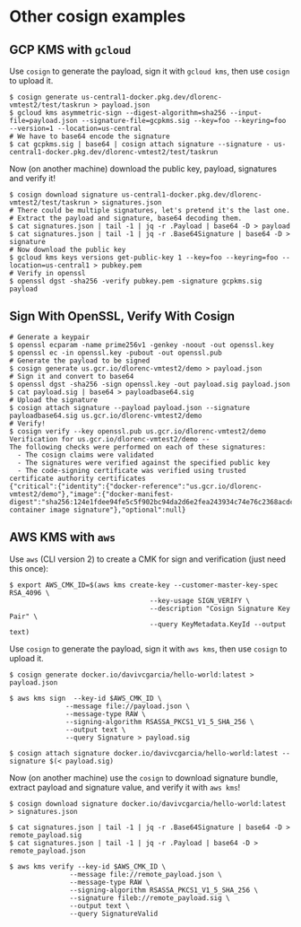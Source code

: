 # Other cosign examples

## GCP KMS with `gcloud`

Use `cosign` to generate the payload, sign it with `gcloud kms`, then use `cosign` to upload it.

```shell
$ cosign generate us-central1-docker.pkg.dev/dlorenc-vmtest2/test/taskrun > payload.json
$ gcloud kms asymmetric-sign --digest-algorithm=sha256 --input-file=payload.json --signature-file=gcpkms.sig --key=foo --keyring=foo --version=1 --location=us-central
# We have to base64 encode the signature
$ cat gcpkms.sig | base64 | cosign attach signature --signature - us-central1-docker.pkg.dev/dlorenc-vmtest2/test/taskrun
```

Now (on another machine) download the public key, payload, signatures and verify it!

```shell
$ cosign download signature us-central1-docker.pkg.dev/dlorenc-vmtest2/test/taskrun > signatures.json
# There could be multiple signatures, let's pretend it's the last one.
# Extract the payload and signature, base64 decoding them.
$ cat signatures.json | tail -1 | jq -r .Payload | base64 -D > payload
$ cat signatures.json | tail -1 | jq -r .Base64Signature | base64 -D > signature
# Now download the public key
$ gcloud kms keys versions get-public-key 1 --key=foo --keyring=foo --location=us-central1 > pubkey.pem
# Verify in openssl
$ openssl dgst -sha256 -verify pubkey.pem -signature gcpkms.sig payload
```

## Sign With OpenSSL, Verify With Cosign

```shell
# Generate a keypair
$ openssl ecparam -name prime256v1 -genkey -noout -out openssl.key
$ openssl ec -in openssl.key -pubout -out openssl.pub
# Generate the payload to be signed
$ cosign generate us.gcr.io/dlorenc-vmtest2/demo > payload.json
# Sign it and convert to base64
$ openssl dgst -sha256 -sign openssl.key -out payload.sig payload.json
$ cat payload.sig | base64 > payloadbase64.sig
# Upload the signature
$ cosign attach signature --payload payload.json --signature payloadbase64.sig us.gcr.io/dlorenc-vmtest2/demo
# Verify!
$ cosign verify --key openssl.pub us.gcr.io/dlorenc-vmtest2/demo
Verification for us.gcr.io/dlorenc-vmtest2/demo --
The following checks were performed on each of these signatures:
  - The cosign claims were validated
  - The signatures were verified against the specified public key
  - The code-signing certificate was verified using trusted certificate authority certificates
{"critical":{"identity":{"docker-reference":"us.gcr.io/dlorenc-vmtest2/demo"},"image":{"docker-manifest-digest":"sha256:124e1fdee94fe5c5f902bc94da2d6e2fea243934c74e76c2368acdc8d3ac7155"},"type":"cosign container image signature"},"optional":null}
```

## AWS KMS with `aws`

Use `aws` (CLI version 2) to create a CMK for sign and verification (just need this once):

```shell
$ export AWS_CMK_ID=$(aws kms create-key --customer-master-key-spec RSA_4096 \
                                   --key-usage SIGN_VERIFY \
                                   --description "Cosign Signature Key Pair" \
                                   --query KeyMetadata.KeyId --output text)
```

Use `cosign` to generate the payload, sign it with `aws kms`, then use `cosign` to upload it.

```shell
$ cosign generate docker.io/davivcgarcia/hello-world:latest > payload.json

$ aws kms sign  --key-id $AWS_CMK_ID \
              --message file://payload.json \
              --message-type RAW \
              --signing-algorithm RSASSA_PKCS1_V1_5_SHA_256 \
              --output text \
              --query Signature > payload.sig

$ cosign attach signature docker.io/davivcgarcia/hello-world:latest --signature $(< payload.sig)
```

Now (on another machine) use the `cosign` to download signature bundle, extract payload and signature value, and verify it with `aws kms`!

```shell
$ cosign download signature docker.io/davivcgarcia/hello-world:latest > signatures.json

$ cat signatures.json | tail -1 | jq -r .Base64Signature | base64 -D > remote_payload.sig
$ cat signatures.json | tail -1 | jq -r .Payload | base64 -D > remote_payload.json

$ aws kms verify --key-id $AWS_CMK_ID \
               --message file://remote_payload.json \
               --message-type RAW \
               --signing-algorithm RSASSA_PKCS1_V1_5_SHA_256 \
               --signature fileb://remote_payload.sig \
               --output text \
               --query SignatureValid
```